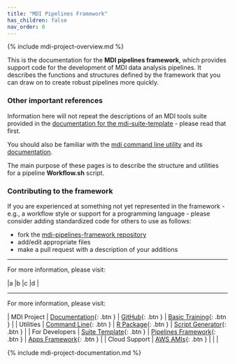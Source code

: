```yaml
---
title: "MDI Pipelines Framework"
has_children: false
nav_order: 0
---
```


{% include mdi-project-overview.md %}

This is the documentation for the **MDI pipelines framework**,
which provides support code for the development of 
MDI data analysis pipelines. It describes the functions and structures
defined by the framework that you can draw on to
create robust pipelines more quickly.

### Other important references

Information here will not repeat the 
descriptions of an MDI tools suite provided in the 
[documentation for the mdi-suite-template](/mdi-suite-template) - 
please read that first.

You should also be familiar with the 
[mdi command line utility](https://github.com/MiDataInt/mdi)
and its
[documentation](/mdi).

The main purpose of these pages is to describe
the structure and utilities for a pipeline **Workflow.sh** script.

### Contributing to the framework

If you are experienced at something not yet represented in the 
framework - e.g., a workflow style or support
for a programming language - please consider adding standardized 
code for others to use as follows:

- fork the 
[mdi-pipelines-framework repository](https://github.com/MiDataInt/mdi-pipelines-framework)
- add/edit appropriate files
- make a pull request with a description of your additions

***
For more information, please visit:

|a |b |c |d | 

***
For more information, please visit:

| MDI Project | [Documentation](https://midataint.github.io/ "Michigan Data Interface project"){: .btn } | [GitHub](https://github.com/MiDataInt/ "Michigan Data Interface repositories"){: .btn } | [Basic Training](/mdi-basic-training "Skills development for beginners and beyond"){: .btn } | 
| Utilities | [Command Line](/mdi "The mdi command line interface"){: .btn } | [R Package](/mdi-manager "The mdi-manager R package"){: .btn } | [Script Generator](https://wilsonte-umich.shinyapps.io/mdi-script-generator "Generate launch scripts for your desktop or laptop"){: .btn } | 
| For Developers |  [Suite Template](/mdi-suite-template "Creation and structure of MDI tools suites"){: .btn } | [Pipelines Framework](/mdi-pipelines-framework "Support code for Stage 1 pipeline development"){: .btn }  | [Apps Framework](/mdi-apps-framework "Support code for Stage 2 Apps development"){: .btn } | 
| Cloud Support | [AWS AMIs](https://us-east-2.console.aws.amazon.com/ec2/v2/home?region=us-east-2#Images:visibility=public-images;v=3;search=:Michigan%20Data%20Interface "Amazon machine images for container building and public web servers"){: .btn } | | | 

{% include mdi-project-documentation.md %}
